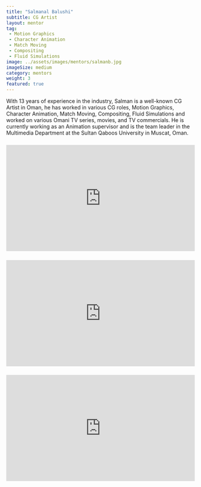 ```yaml
---
title: "Salmanal Balushi"
subtitle: CG Artist
layout: mentor
tag:
 - Motion Graphics
 - Character Animation
 - Match Moving
 - Compositing
 - Fluid Simulations
image: ../assets/images/mentors/salmanb.jpg
imageSize: medium
category: mentors
weight: 3
featured: true
---
```

With 13 years of experience in the industry, Salman is a well-known CG Artist in Oman, he has worked in various CG roles, Motion Graphics, Character Animation, Match Moving, Compositing, Fluid Simulations and worked on various Omani TV series, movies, and TV commercials. He is currently working as an Animation supervisor and is the team leader in the Multimedia Department at the Sultan Qaboos University in Muscat, Oman.

<div style="padding:56.25% 0 0 0;position:relative;margin-top: 24px;"><iframe src="https://player.vimeo.com/video/440530138?title=0&byline=0&portrait=0" style="position:absolute;top:0;left:0;width:100%;height:100%;" frameborder="0" allow="autoplay; fullscreen" allowfullscreen></iframe></div><script src="https://player.vimeo.com/api/player.js"></script>
<div style="padding:56.25% 0 0 0;position:relative;margin-top: 24px;"><iframe src="https://player.vimeo.com/video/440529983?title=0&byline=0&portrait=0" style="position:absolute;top:0;left:0;width:100%;height:100%;" frameborder="0" allow="autoplay; fullscreen" allowfullscreen></iframe></div><script src="https://player.vimeo.com/api/player.js"></script>
<div style="padding:56.25% 0 0 0;position:relative;margin-top: 24px;"><iframe src="https://player.vimeo.com/video/440530659?title=0&byline=0&portrait=0" style="position:absolute;top:0;left:0;width:100%;height:100%;" frameborder="0" allow="autoplay; fullscreen" allowfullscreen></iframe></div><script src="https://player.vimeo.com/api/player.js"></script>
